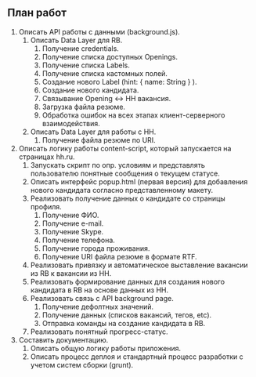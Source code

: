 План работ
----------

1. Описать API работы с данными (background.js).
	1. Описать Data Layer для RB.
        1. Получение credentials.
        1. Получение списка доступных Openings.
        1. Получение списка Labels.
        1. Получение списка кастомных полей.
        1. Создание нового Label (hint: { name: String } ).
        1. Создание нового кандидата.
        1. Связывание Opening <-> HH вакансия.
        1. Загрузка файла резюме.
        1. Обработка ошибок на всех этапах клиент-серверного взаимодействия.
    1. Описать Data Layer для работы с HH.
        1. Получение файла резюме по URI.
1. Описать логику работы content-script, который запускается на страницах hh.ru.
    1. Запускать скрипт по опр. условиям и представлять пользователю понятные сообщения о текущем статусе.
    1. Описать интерфейс popup.html (первая версия) для добавления нового кандидата согласно представленному макету.
    1. Реализовать получение данных о кандидате со страницы профиля.
        1. Получение ФИО.
        1. Получение e-mail.
        1. Получение Skype.
        1. Получение телефона.
        1. Получение города проживания.
        1. Получение URI файла резюме в формате RTF.
    1. Реализовать привязку и автоматическое выставление вакансии из RB к вакансии из HH.
    1. Реализовать формирование данных для создания нового кандидата в RB на основе данных из HH.
    1. Реализовать связь с API background page.
        1. Получение дефолтных значений.
        1. Получение данных (списков вакансий, тегов, etc).
        1. Отправка команды на создание кандидата в RB.
    1. Реализовать понятный прогресс-статус.
1. Составить документацию.
    1. Описать общую логику работы приложения.
    1. Описать процесс деплоя и стандартный процесс разработки с учетом систем сборки (grunt).
